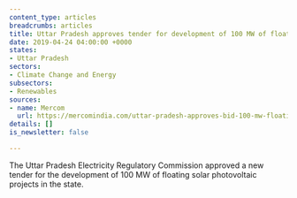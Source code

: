 ```yaml
---
content_type: articles
breadcrumbs: articles
title: Uttar Pradesh approves tender for development of 100 MW of floating solar projects
date: 2019-04-24 04:00:00 +0000
states:
- Uttar Pradesh
sectors:
- Climate Change and Energy
subsectors:
- Renewables
sources:
- name: Mercom
  url: https://mercomindia.com/uttar-pradesh-approves-bid-100-mw-floating-solar/
details: []
is_newsletter: false

---
```

The Uttar Pradesh Electricity Regulatory Commission approved a new tender for the development of 100 MW of floating solar photovoltaic projects in the state.
